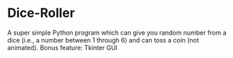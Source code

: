 # Dice-Roller
A super simple Python program which can give you random number from a dice (i.e., a number between 1 through 6) and can toss a coin (not animated). Bonus feature: Tkinter GUI
